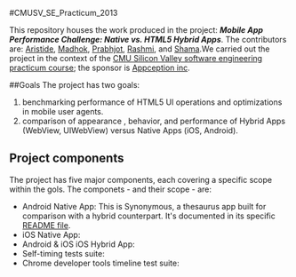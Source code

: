 #CMUSV_SE_Practicum_2013

This repository houses the work produced in the project: ***Mobile App Performance Challenge: Native vs. HTML5 Hybrid Apps***. The contributors are: [Aristide](https://github.com/Aristide1o), [Madhok](https://github.com/madhok), [Prabhjot](https://github.com/singhprabhjot), [Rashmi](https://github.com/RashmiDR), and [Shama](https://github.com/shamahoque).We carried out the project in the context of the [CMU Silicon Valley software engineering](http://www.cmu.edu/silicon-valley/academics/software-engineering/) [practicum course](http://www.cmu.edu/silicon-valley/academics/courses/96710.html); the sponsor is [Appception inc](http://www.appception.com/).


##Goals
The project has two goals:

1. benchmarking performance of HTML5 UI operations and optimizations in mobile user agents.
2. comparison of appearance , behavior, and performance of Hybrid Apps (WebView, UIWebView) versus Native Apps (iOS, Android).

## Project components
The project has five major components, each covering a specific scope within the gols. The componets - and their scope - are:

- Android Native App: This is Synonymous, a thesaurus app built for comparison with a hybrid counterpart. It's documented in its specific [README file]().
- iOS Native App:
- Android & iOS iOS Hybrid App:
- Self-timing tests suite: 
- Chrome developer tools timeline test suite: